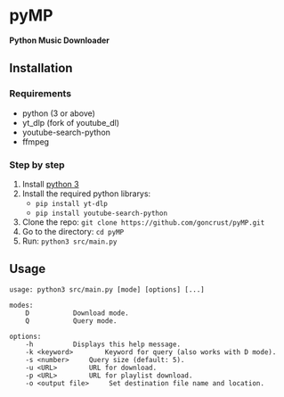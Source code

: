 # pyMP
**Python Music Downloader**

## Installation

### Requirements

- python (3 or above)
- yt_dlp (fork of youtube_dl)
- youtube-search-python
- ffmpeg

### Step by step

1. Install [python 3](https://www.python.org/)
1. Install the required python librarys:
    - `pip install yt-dlp`
    - `pip install youtube-search-python`
1. Clone the repo: `git clone https://github.com/goncrust/pyMP.git`
1. Go to the directory: `cd pyMP`
1. Run: `python3 src/main.py`

## Usage

```
usage: python3 src/main.py [mode] [options] [...]

modes:
	D			Download mode.
	Q			Query mode.

options:
	-h			Displays this help message.
	-k <keyword>		Keyword for query (also works with D mode).
	-s <number>		Query size (default: 5).
	-u <URL>		URL for download.
	-p <URL>		URL for playlist download.
	-o <output file>	 Set destination file name and location.
```
